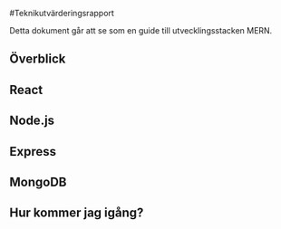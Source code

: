 #Teknikutvärderingsrapport

Detta dokument går att se som en guide till utvecklingsstacken MERN.

## Överblick

## React

## Node.js

## Express

## MongoDB

## Hur kommer jag igång?
